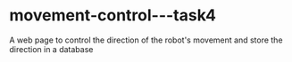 # movement-control---task4
A web page to control the direction of the robot's movement and store the direction in a database
